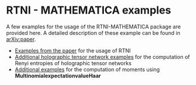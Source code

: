 # RTNI - MATHEMATICA examples

A few examples for the usage of the RTNI-MATHEMATICA package are provided here. A detailed description of these example can be found in [arXiv:paper](https://arxiv.org/abs/1902.07209).

* [Examples from the paper](examples_paper.nb) for the usage of RTNI
* [Additional holographic tensor network examples](examples_holographictensornetworks.nb) for the computation of Renyi entropies of holographic tensor networks
* [Additional examples](examples_momentcalculator.nb) for the computation of moments using **MultinomialexpectationvalueHaar**
